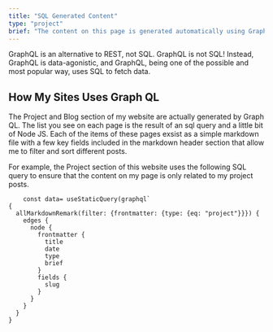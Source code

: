```yaml
---
title: "SQL Generated Content"
type: "project"
brief: "The content on this page is generated automatically using Graphql and SQL!"
---
```



GraphQL is an alternative to REST, not SQL. GraphQL is not SQL! Instead, GraphQL is data-agonistic, and GraphQL, being one of the possible and most popular way, uses SQL to fetch data.
<br  />

<h2> How My Sites Uses Graph QL </h2>

The Project and Blog section of my website are actually generated by Graph QL.  The list you see on each page is the result of an sql query and a little bit of Node JS.  Each of the items of these pages exsist as a simple markdown file with a few key fields included in the markdown header section that allow me to filter and sort different posts.

For example, the Project section of this website uses the following SQL query to ensure that the content on my page is only related to my project posts.

```
    const data= useStaticQuery(graphql`
{
  allMarkdownRemark(filter: {frontmatter: {type: {eq: "project"}}}) {
    edges {
      node {
        frontmatter {
          title
          date
          type
          brief
        }
        fields {
          slug
        }
      }
    }
  }
}
```
